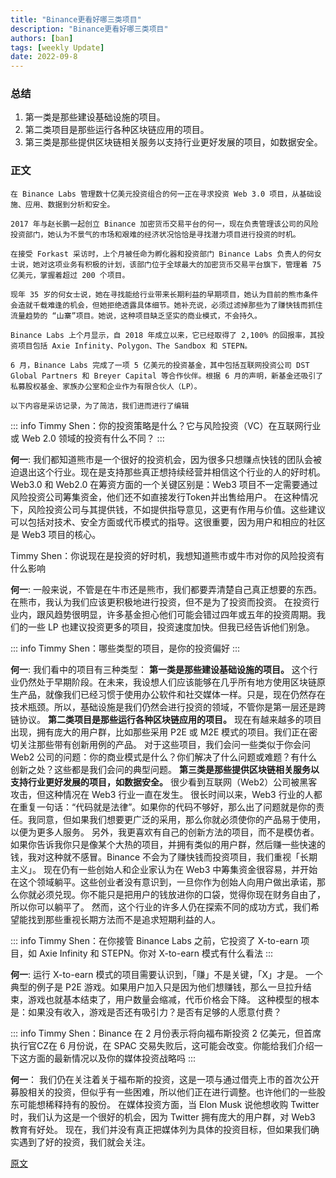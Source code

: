 ```yaml
---
title: "Binance更看好哪三类项目"
description: "Binance更看好哪三类项目"
authors: [ban]
tags: [weekly Update]
date: 2022-09-8
---
```


### 总结

1. 第一类是那些建设基础设施的项目。
2. 第二类项目是那些运行各种区块链应用的项目。
3. 第三类是那些提供区块链相关服务以支持行业更好发展的项目，如数据安全。

### 正文

```shell
在 Binance Labs 管理数十亿美元投资组合的何一正在寻求投资 Web 3.0 项目，从基础设施、应用、数据到分析和安全。

2017 年与赵长鹏一起创立 Binance 加密货币交易平台的何一，现在负责管理该公司的风险投资部门，她认为不景气的市场和艰难的经济状况恰恰是寻找潜力项目进行投资的时机。

在接受 Forkast 采访时，上个月被任命为孵化器和投资部门 Binance Labs 负责人的何女士说，她对这项业务有积极的计划，该部门位于全球最大的加密货币交易平台旗下，管理着 75 亿美元，掌握着超过 200 个项目。

现年 35 岁的何女士说，她在寻找能给行业带来长期利益的早期项目，她认为目前的熊市条件会造就千载难逢的机会，但她拒绝透露具体细节。她补充说，必须过滤掉那些为了赚快钱而抓住流量趋势的 “山寨”项目。她说，这种项目缺乏坚实的商业模式，不会持久。

Binance Labs 上个月显示，自 2018 年成立以来，它已经取得了 2,100% 的回报率，其投资项目包括 Axie Infinity、Polygon、The Sandbox 和 STEPN。

6 月，Binance Labs 完成了一项 5 亿美元的投资基金，其中包括互联网投资公司 DST Global Partners 和 Breyer Capital 等合作伙伴。根据 6 月的声明，新基金还吸引了私募股权基金、家族办公室和企业作为有限合伙人（LP）。

以下内容是采访记录，为了简洁，我们进而进行了编辑

```

::: info
Timmy Shen：你的投资策略是什么？它与风险投资（VC）在互联网行业或 Web 2.0 领域的投资有什么不同？
:::

**何一**: 我们都知道熊市是一个很好的投资机会，因为很多只想赚点快钱的团队会被迫退出这个行业。现在是支持那些真正想持续经营并相信这个行业的人的好时机。
Web3.0 和 Web2.0 在筹资方面的一个关键区别是：Web3 项目不一定需要通过风险投资公司筹集资金，他们还不如直接发行Token并出售给用户。
在这种情况下，风险投资公司与其提供钱，不如提供指导意见，这更有作用与价值。这些建议可以包括对技术、安全方面或代币模式的指导。这很重要，因为用户和相应的社区是 Web3 项目的核心。

Timmy Shen：你说现在是投资的好时机，我想知道熊市或牛市对你的风险投资有什么影响

**何一**: 一般来说，不管是在牛市还是熊市，我们都要弄清楚自己真正想要的东西。在熊市，我认为我们应该更积极地进行投资，但不是为了投资而投资。
在投资行业内，跟风趋势很明显，许多基金担心他们可能会错过四年或五年的投资周期。我们的一些 LP 也建议投资更多的项目，投资速度加快。但我已经告诉他们别急。

::: info
Timmy Shen：哪些类型的项目，是你的投资偏好
:::

**何一**: 我们看中的项目有三种类型：
**第一类是那些建设基础设施的项目。**
这个行业仍然处于早期阶段。在未来，我设想人们应该能够在几乎所有地方使用区块链原生产品，就像我们已经习惯于使用办公软件和社交媒体一样。只是，现在仍然存在技术瓶颈。所以，基础设施是我们仍然会进行投资的领域，不管你是第一层还是跨链协议。
**第二类项目是那些运行各种区块链应用的项目。**
现在有越来越多的项目出现，拥有庞大的用户群，比如那些采用 P2E 或 M2E 模式的项目。我们正在密切关注那些带有创新用例的产品。
对于这些项目，我们会问一些类似于你会问 Web2 公司的问题：你的商业模式是什么？你们解决了什么问题或难题？有什么创新之处？这些都是我们会问的典型问题。
**第三类是那些提供区块链相关服务以支持行业更好发展的项目，如数据安全。**
很少看到互联网（Web2）公司被黑客攻击，但这种情况在 Web3 行业一直在发生。
很长时间以来，Web3 行业的人都在重复一句话：“代码就是法律”。如果你的代码不够好，那么出了问题就是你的责任。我同意，但如果我们想要更广泛的采用，那么你就必须使你的产品易于使用，以便为更多人服务。
另外，我更喜欢有自己的创新方法的项目，而不是模仿者。如果你告诉我你只是像某个大热的项目，并拥有类似的用户群，然后赚一些快速的钱，我对这种就不感冒。Binance 不会为了赚快钱而投资项目，我们重视「长期主义」。
现在仍有一些创始人和企业家认为在 Web3 中筹集资金很容易，并开始在这个领域躺平。这些创业者没有意识到，一旦你作为创始人向用户做出承诺，那么你就必须兑现。你不能只是把用户的钱放进你的口袋，觉得你现在财务自由了，所以你可以躺平了。
然而，这个行业的许多人仍在探索不同的成功方式，我们希望能找到那些重视长期方法而不是追求短期利益的人。

::: info
Timmy Shen：在你接管 Binance Labs 之前，它投资了 X-to-earn 项目，如 Axie Infinity 和 STEPN。你对 X-to-earn 模式有什么看法
::: 

**何一**: 运行 X-to-earn 模式的项目需要认识到，「赚」不是关键，「X」才是。
一个典型的例子是 P2E 游戏。如果用户加入只是因为他们想赚钱，那么一旦拉升结束，游戏也就基本结束了，用户数量会缩减，代币价格会下降。
这种模型的根本是：如果没有收入，游戏是否还有吸引力？是否有足够的人愿意付费？

::: info
Timmy Shen：Binance 在 2 月份表示将向福布斯投资 2 亿美元，但首席执行官CZ在 6 月份说，在 SPAC 交易失败后，这可能会改变。你能给我们介绍一下这方面的最新情况以及你的媒体投资战略吗
::: 

**何一**： 我们仍在关注着关于福布斯的投资，这是一项与通过借壳上市的首次公开募股相关的投资，但似乎有一些困难，所以他们正在进行调整。也许他们的一些股东可能想稀释持有的股份。
在媒体投资方面，当 Elon Musk 说他想收购 Twitter 时，我们认为这是一个很好的机会，因为 Twitter 拥有庞大的用户群，对 Web3 教育有好处。
现在，我们并没有真正把媒体列为具体的投资目标，但如果我们确实遇到了好的投资，我们就会关注。





[原文]("https://mp.weixin.qq.com/s/Xtka7L6isi0kNKJlpTbGfw")
